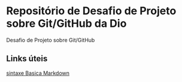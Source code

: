 # Repositório de Desafio de Projeto sobre Git/GitHub da Dio
Desafio de Projeto sobre Git/GitHub 

## Links úteis
[sintaxe Basica Markdown](https://www.markdownguide.org/basic-syntax/)
